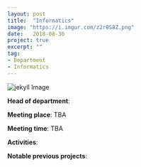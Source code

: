 ```yaml
---
layout: post
title:  "Informatics"
image: "https://i.imgur.com/z2r0S8Z.png"
date:   2018-08-30
project: true
excerpt: ""
tag:
- Department
- Informatics
---
```

![jekyll Image](https://i.imgur.com/z2r0S8Z.png)


**Head of department**:

**Meeting place**: TBA

**Meeting time**: TBA

**Activities**:

**Notable previous projects**:
